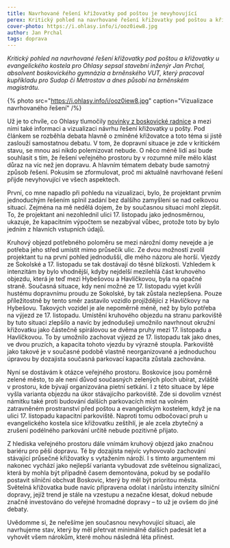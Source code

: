 ```yaml
---
title: Navrhované řešení křižovatky pod poštou je nevyhovující
perex: Kritický pohled na navrhované řešení křižovatky pod poštou a křižovatky u evangelického kostela pro Ohlasy sepsal stavební inženýr Jan Prchal, absolvent boskovického gymnázia a brněnského VUT.
cover-photo: https://i.ohlasy.info/i/ooz0iew8.jpg
author: Jan Prchal
tags: doprava
---
```


*Kritický pohled na navrhované řešení křižovatky pod poštou a křižovatky u evangelického kostela pro Ohlasy sepsal stavební inženýr Jan Prchal, absolvent boskovického gymnázia a brněnského VUT, který pracoval kupříkladu pro Sudop či Metrostav a dnes působí na brněnském magistrátu.*

{% photo src="https://i.ohlasy.info/i/ooz0iew8.jpg" caption="Vizualizace navrhovaného řešení" /%}

Už je to chvíle, co Ohlasy tlumočily [novinky z boskovické radnice](https://ohlasy.info/clanky/2019/09/z-radnice.html) a mezi nimi také informaci a vizualizaci návrhu řešení křižovatky u pošty. Pod článkem se rozběhla debata hlavně o zmíněné křižovatce a toto téma si jistě zaslouží samostatnou debatu. V tom, že dopravní situace je zde v kritickém stavu, se mnou asi nikdo polemizovat nebude. O něco méně lidí asi bude souhlasit s tím, že řešení veřejného prostoru by v rozumné míře mělo klást důraz na víc než jen dopravu. A hlavním tématem debaty bude samotný způsob řešení. Pokusím se zformulovat, proč mi aktuálně navrhované řešení přijde nevyhovující ve všech aspektech.

První, co mne napadlo při pohledu na vizualizaci, bylo, že projektant prvním jednoduchým řešením splnil zadání bez dalšího zamyšlení se nad celkovou situací. Zejména na mě nedělá dojem, že by současnou situaci mohl zlepšit. To, že projektant ani nezohlednil ulici 17. listopadu jako jednosměrnou, ukazuje, že kapacitním výpočtem se nezabýval vůbec, protože toto by bylo jedním z hlavních vstupních údajů.

Kruhový objezd potřebného poloměru se mezi nárožní domy nevejde a je potřeba jeho střed umístit mimo průsečík ulic. Ze dvou možností zvolil projektant tu na první pohled jednodušší, dle mého názoru ale horší. Vjezdy ze Sokolské a 17. listopadu se tak dostávají do těsné blízkosti. Vzhledem k intenzitám by bylo vhodnější, kdyby nejdelší mezilehlá část kruhového objezdu, která je teď mezi Hybešovou a Havlíčkovou, byla na opačné straně. Současná situace, kdy není možné ze 17. listopadu vyjet kvůli hustému dopravnímu proudu ze Sokolské, by tak zůstala nezlepšena. Pouze příležitostně by tento směr zastavilo vozidlo projíždějící z Havlíčkovy na Hybešovu. Takových vozidel je ale nepoměrně méně, než by bylo potřeba na výjezd ze 17. listopadu. Umístění kruhového objezdu na stranu parkoviště by tuto situaci zlepšilo a navíc by jednodušeji umožnilo navrhnout okružní křižovatku jako částečně spirálovou se dvěma pruhy mezi 17. listopadu a Havlíčkovou. To by umožnilo zachovat výjezd ze 17. listopadu tak jako dnes, ve dvou pruzích, a kapacita tohoto vjezdu by výrazně stoupla. Parkoviště jako takové je v současné podobě vlastně neorganizované a jednoduchou úpravou by dozajista současná parkovací kapacita zůstala zachována.

Nyní se dostávám k otázce veřejného prostoru. Boskovice jsou poměrně zelené město, to ale není důvod současných zelených ploch ubírat, zvláště v prostoru, kde bývají organizována pietní setkání. I z této situace by lépe vyšla varianta objezdu na úkor stávajícího parkoviště. Zde si dovolím vznést námitku také proti budování dalších parkovacích míst na volném zatravněném prostranství před poštou a evangelickým kostelem, když je na ulici 17. listopadu kapacitní parkoviště. Naproti tomu odbočovací pruh u evangelického kostela sice křižovatku zeštíhlí, je ale zcela zbytečný a zrušení podélného parkování určitě nebude pozitivně přijato.

Z hlediska veřejného prostoru dále vnímám kruhový objezd jako značnou bariéru pro pěší dopravu. Té by dozajista nejvíc vyhovovalo zachování stávající průsečné křižovatky s vytažením nároží. I s tímto argumentem mi nakonec vychází jako nejlepší varianta vybudovat zde světelnou signalizaci, která by mohla být případně časem demontována, pokud by se podařilo postavit silniční obchvat Boskovic, který by měl být prioritou města. Světelná křižovatka bude navíc připravena odolat i nárůstu intenzity silniční dopravy, jejíž trend je stále na vzestupu a nezačne klesat, dokud nebude značně investováno do veřejné hromadné dopravy – to už je ovšem do jiné debaty.

Uvědomme si, že neřešíme jen současnou nevyhovující situaci, ale navrhujeme stav, který by měl přetrvat minimálně dalších padesát let a vyhovět všem nárokům, které mohou následná léta přinést.
